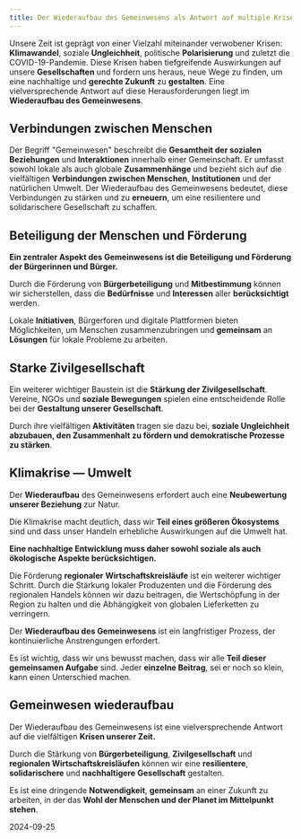 ```yaml
---
title: Der Wiederaufbau des Gemeinwesens als Antwort auf multiple Krisen
---
```

Unsere Zeit ist geprägt von einer Vielzahl miteinander verwobener Krisen: **Klimawandel**, soziale **Ungleichheit**, politische **Polarisierung** und zuletzt die COVID-19-Pandemie. Diese Krisen haben tiefgreifende Auswirkungen auf unsere **Gesellschaften** und fordern uns heraus, neue Wege zu finden, um eine nachhaltige und **gerechte Zukunft** zu **gestalten**. Eine vielversprechende Antwort auf diese Herausforderungen liegt im **Wiederaufbau des Gemeinwesens**.

## Verbindungen zwischen Menschen 

Der Begriff "Gemeinwesen" beschreibt die **Gesamtheit der sozialen Beziehungen** und **Interaktionen** innerhalb einer Gemeinschaft. Er umfasst sowohl lokale als auch globale **Zusammenhänge** und bezieht sich auf die vielfältigen **Verbindungen zwischen Menschen**, **Institutionen** und der natürlichen Umwelt. Der Wiederaufbau des Gemeinwesens bedeutet, diese Verbindungen zu stärken und zu **erneuern**, um eine resilientere und solidarischere Gesellschaft zu schaffen.

## Beteiligung der Menschen und Förderung

**Ein zentraler Aspekt des Gemeinwesens ist die Beteiligung und Förderung der Bürgerinnen und Bürger.** 

Durch die Förderung von **Bürgerbeteiligung** und **Mitbestimmung** können wir sicherstellen, dass die **Bedürfnisse** und **Interessen** aller **berücksichtigt** werden. 

Lokale **Initiativen**, Bürgerforen und digitale Plattformen bieten Möglichkeiten, um Menschen zusammenzubringen und **gemeinsam** an **Lösungen** für lokale Probleme zu arbeiten.

## Starke Zivilgesellschaft

Ein weiterer wichtiger Baustein ist die **Stärkung der Zivilgesellschaft**. Vereine, NGOs und **soziale Bewegungen** spielen eine entscheidende Rolle bei der **Gestaltung unserer Gesellschaft**. 

Durch ihre vielfältigen **Aktivitäten** tragen sie dazu bei, **soziale Ungleichheit abzubauen, den Zusammenhalt zu fördern und demokratische Prozesse zu stärken**.

## Klimakrise — Umwelt

Der **Wiederaufbau** des Gemeinwesens erfordert auch eine **Neubewertung unserer Beziehung** zur Natur. 

Die Klimakrise macht deutlich, dass wir **Teil eines größeren Ökosystems** sind und dass unser Handeln erhebliche Auswirkungen auf die Umwelt hat. 

**Eine nachhaltige Entwicklung muss daher sowohl soziale als auch ökologische Aspekte berücksichtigen.**

Die Förderung **regionaler** **Wirtschaftskreisläufe** ist ein weiterer wichtiger Schritt. Durch die Stärkung lokaler Produzenten und die Förderung des regionalen Handels können wir dazu beitragen, die Wertschöpfung in der Region zu halten und die Abhängigkeit von globalen Lieferketten zu verringern.

Der **Wiederaufbau des Gemeinwesens** ist ein langfristiger Prozess, der kontinuierliche Anstrengungen erfordert. 

Es ist wichtig, dass wir uns bewusst machen, dass wir alle **Teil dieser gemeinsamen Aufgabe** sind. Jeder **einzelne Beitrag**, sei er noch so klein, kann einen Unterschied machen.

## Gemeinwesen wiederaufbau

Der Wiederaufbau des Gemeinwesens ist eine vielversprechende Antwort auf die vielfältigen **Krisen unserer Zeit.** 

Durch die Stärkung von **Bürgerbeteiligung**, **Zivilgesellschaft** und **regionalen Wirtschaftskreisläufen** können wir eine **resilientere**, **solidarischere** und **nachhaltigere** **Gesellschaft** gestalten. 

Es ist eine dringende **Notwendigkeit**, **gemeinsam** an einer Zukunft zu arbeiten, in der das **Wohl der Menschen und der Planet im Mittelpunkt stehen**.

2024-09-25